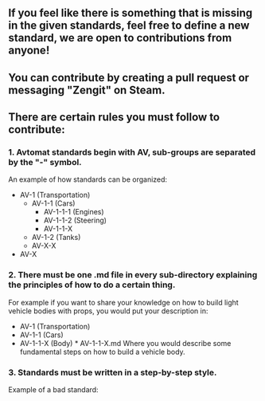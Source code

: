 ## If you feel like there is something that is missing in the given standards, feel free to define a new standard, we are open to contributions from anyone!
## You can contribute by creating a pull request or messaging "Zengit" on Steam.

## There are certain rules you must follow to contribute:

### 1. Avtomat standards begin with AV, sub-groups are separated by the "-" symbol.
An example of how standards can be organized:
* AV-1 (Transportation)
  * AV-1-1 (Cars)
    * AV-1-1-1 (Engines)
     * AV-1-1-2 (Steering)
     * AV-1-1-X
  * AV-1-2 (Tanks)
  * AV-X-X
* AV-X
  
### 2. There must be one .md file in every sub-directory explaining the principles of how to do a certain thing.
For example if you want to share your knowledge on how to build light vehicle bodies with props, you would put your description in:
 * AV-1 (Transportation)
  * AV-1-1 (Cars)
   * AV-1-1-X (Body)
    * AV-1-1-X.md
Where you would describe some fundamental steps on how to build a vehicle body.

### 3. Standards must be written in a step-by-step style.
Example of a bad standard:
 
